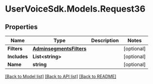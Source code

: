 # UserVoiceSdk.Models.Request36
## Properties

Name | Type | Description | Notes
------------ | ------------- | ------------- | -------------
**Filters** | [**AdminsegmentsFilters**](AdminsegmentsFilters.md) |  | [optional] 
**Includes** | **List&lt;string&gt;** |  | [optional] 
**Name** | **string** |  | [optional] 

[[Back to Model list]](../README.md#documentation-for-models) [[Back to API list]](../README.md#documentation-for-api-endpoints) [[Back to README]](../README.md)

